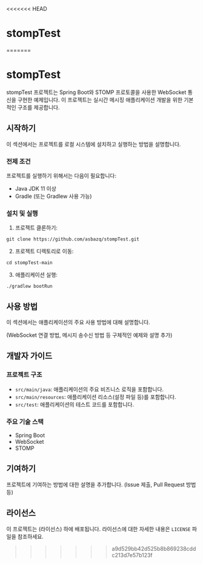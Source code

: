 <<<<<<< HEAD
# stompTest
=======
# stompTest

stompTest 프로젝트는 Spring Boot와 STOMP 프로토콜을 사용한 WebSocket 통신을 구현한 예제입니다. 이 프로젝트는 실시간 메시징 애플리케이션 개발을 위한 기본적인 구조를 제공합니다.

## 시작하기

이 섹션에서는 프로젝트를 로컬 시스템에 설치하고 실행하는 방법을 설명합니다.

### 전제 조건

프로젝트를 실행하기 위해서는 다음이 필요합니다:

- Java JDK 11 이상
- Gradle (또는 Gradlew 사용 가능)

### 설치 및 실행

1. 프로젝트 클론하기:
```
git clone https://github.com/asbazq/stompTest.git
```

2. 프로젝트 디렉토리로 이동:
```
cd stompTest-main
```

3. 애플리케이션 실행:
```
./gradlew bootRun
```

## 사용 방법

이 섹션에서는 애플리케이션의 주요 사용 방법에 대해 설명합니다.

(WebSocket 연결 방법, 메시지 송수신 방법 등 구체적인 예제와 설명 추가)

## 개발자 가이드

### 프로젝트 구조

- `src/main/java`: 애플리케이션의 주요 비즈니스 로직을 포함합니다.
- `src/main/resources`: 애플리케이션 리소스(설정 파일 등)를 포함합니다.
- `src/test`: 애플리케이션의 테스트 코드를 포함합니다.

### 주요 기술 스택

- Spring Boot
- WebSocket
- STOMP

## 기여하기

프로젝트에 기여하는 방법에 대한 설명을 추가합니다. (Issue 제출, Pull Request 방법 등)

## 라이선스

이 프로젝트는 (라이선스) 하에 배포됩니다. 라이선스에 대한 자세한 내용은 `LICENSE` 파일을 참조하세요.
>>>>>>> a9d529bb42d525b8b869238cddc213d7e57b123f
